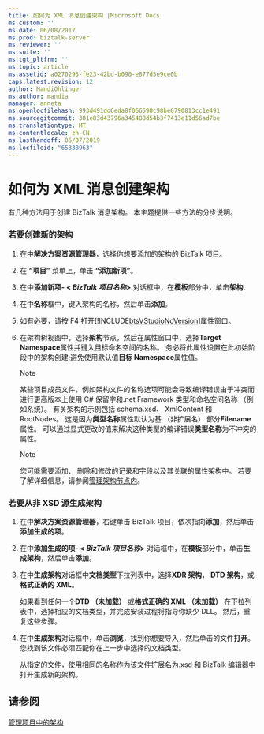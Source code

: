 ```yaml
---
title: 如何为 XML 消息创建架构 |Microsoft Docs
ms.custom: ''
ms.date: 06/08/2017
ms.prod: biztalk-server
ms.reviewer: ''
ms.suite: ''
ms.tgt_pltfrm: ''
ms.topic: article
ms.assetid: a0270293-fe23-42bd-b090-e877d5e9ce0b
caps.latest.revision: 12
author: MandiOhlinger
ms.author: mandia
manager: anneta
ms.openlocfilehash: 993d491dd6eda8f066598c98be0790813cc1e491
ms.sourcegitcommit: 381e83d43796a345488d54b3f7413e11d56ad7be
ms.translationtype: MT
ms.contentlocale: zh-CN
ms.lasthandoff: 05/07/2019
ms.locfileid: "65338963"
---
```

# <a name="how-to-create-schemas-for-xml-messages"></a>如何为 XML 消息创建架构
有几种方法用于创建 BizTalk 消息架构。 本主题提供一些方法的分步说明。  
  
### <a name="to-create-a-new-schema"></a>若要创建新的架构  
  
1. 在中**解决方案资源管理器**，选择你想要添加的架构的 BizTalk 项目。  
  
2. 在 **“项目”** 菜单上，单击 **“添加新项”**。  
  
3. 在中**添加新项- \< *BizTalk 项目名称*\>** 对话框中，在**模板**部分中，单击**架构**.  
  
4. 在中**名称**框中，键入架构的名称，然后单击**添加**。  
  
5. 如有必要，请按 F4 打开[!INCLUDE[btsVStudioNoVersion](../includes/btsvstudionoversion-md.md)]属性窗口。  
  
6. 在架构树视图中，选择**架构**节点，然后在属性窗口中，选择**Target Namespace**属性并键入目标命名空间的名称。 务必将此属性设置在此初始阶段中的架构创建;避免使用默认值**目标 Namespace**属性值。  
  
   > [!NOTE]
   >  某些项目成员文件，例如架构文件的名称选项可能会导致编译错误由于冲突而进行更高版本上使用 C# 保留字和.net Framework 类型和命名空间名称 （例如系统）。 有关架构的示例包括 schema.xsd、 XmlContent 和 RootNodes。 这是因为**类型名称**属性默认为基 （非扩展名） 部分**Filename**属性。 可以通过显式更改的值来解决这种类型的编译错误**类型名称**为不冲突的属性。  
  
   > [!NOTE]
   >  您可能需要添加、 删除和修改的记录和字段以及其关联的属性架构中。 若要了解详细信息，请参阅[管理架构节点内](../core/managing-the-nodes-within-a-schema.md)。  
  
### <a name="to-generate-a-schema-from-a-non-xsd-source"></a>若要从非 XSD 源生成架构  
  
1.  在中**解决方案资源管理器**，右键单击 BizTalk 项目，依次指向**添加**，然后单击**添加生成的项**。  
  
2.  在中**添加生成的项- \< *BizTalk 项目名称*\>** 对话框中，在**模板**部分中，单击**生成架构**，然后单击**添加**。  
  
3.  在中**生成架构**对话框中**文档类型**下拉列表中，选择**XDR 架构**， **DTD 架构**，或**格式正确的 XML**。  
  
     如果看到任何一个**DTD （未加载）** 或**格式正确的 XML （未加载）** 在下拉列表中，选择相应的文档类型，并完成安装过程将指导你缺少 DLL。 然后，重复这些步骤。  
  
4.  在中**生成架构**对话框中，单击**浏览**，找到你想要导入，然后单击的文件**打开**。 您找到该文件必须匹配你在上一步中选择的文档类型。  
  
     从指定的文件，使用相同的名称作为该文件扩展名为.xsd 和 BizTalk 编辑器中打开生成新的架构。  
  
## <a name="see-also"></a>请参阅  
 [管理项目中的架构](../core/managing-schemas-within-projects.md)